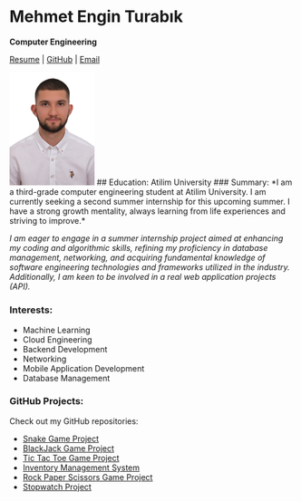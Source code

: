 # Mehmet Engin Turabık
__Computer Engineering__


[Resume](Mehmet_Engin_Turabık_CV.pdf)  |  [GitHub](https://github.com/enginnturabik)  |  [Email](mailto:engin.turabik43@gmail.com)

<img src="photo.jpg" alt="My Photo" style="max-width:150px; height:auto;">
## Education:
Atilim University
### Summary:
*I am a third-grade computer engineering student at Atilim University. I am currently seeking a second summer internship for this upcoming summer. I have a strong growth mentality, always learning from life experiences and striving to improve.*

*I am eager to engage in a summer internship project aimed at enhancing my coding and algorithmic skills, refining my proficiency in database management, networking, and acquiring fundamental knowledge of software engineering technologies and frameworks utilized in the industry. Additionally, I am keen to be involved in a real web application projects (API).*

### Interests:
- Machine Learning  
- Cloud Engineering
- Backend Development
- Networking
- Mobile Application Development
- Database Management


### GitHub Projects:
Check out my GitHub repositories:
- [Snake Game Project](https://github.com/enginnturabik/Snake-Game)
- [BlackJack Game Project](https://github.com/enginnturabik/BlackJack-game-JS)
- [Tic Tac Toe Game Project](https://github.com/enginnturabik/tic-tac-toe-game)
- [Inventory Management System](https://github.com/enginnturabik/my-database-project)
- [Rock Paper Scissors Game Project](https://github.com/enginnturabik/rock_paper_scissors)
- [Stopwatch Project](https://github.com/enginnturabik/stopwatch_project)

